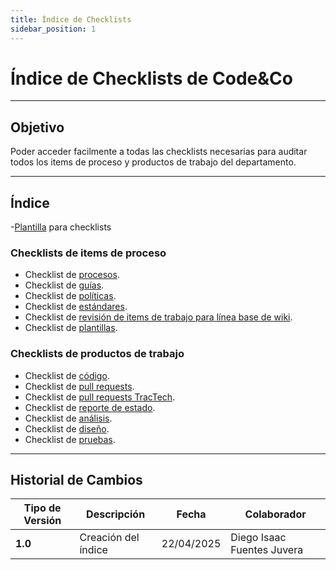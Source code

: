 ```yaml
---
title: Índice de Checklists
sidebar_position: 1
---
```


# Índice de Checklists de Code&Co

---

## Objetivo

Poder acceder facilmente a todas las checklists necesarias para auditar todos los items de proceso y productos de trabajo del departamento.

---

## Índice

-[Plantilla](https://docs.google.com/document/d/1gMoe2nDp1NO8dUzA8_xshXpxizbQhYylR47UP3oT4P4/edit?tab=t.0) para checklists

### Checklists de items de proceso

- Checklist de [procesos](https://docs.google.com/document/d/1liN92VIwwWS9bq-obzOMFH6qC1ZKm_KUy4ci9LhZJOQ/edit?usp=drive_link).
- Checklist de [guías](https://docs.google.com/document/d/1-7cD2Y_AVJ_Klb_5bfKvUj9KmOLkCPwOHaIj03rOw9w/edit?usp=drive_link).
- Checklist de [políticas](https://docs.google.com/document/d/1ERCpYx65aIs0ZGLQLMu61Y-uaWip-bDhXB4Rzx8ofEg/edit?usp=drive_link).
- Checklist de [estándares](https://docs.google.com/document/d/1qJW2hkkKnlmiSmVm8C54ae2yCWrdGK7haKh3AdN-H7E/edit?usp=drive_link).
- Checklist de [revisión de items de trabajo para línea base de wiki](https://docs.google.com/document/d/1vV5UML4CTtQPXyDy3yU17yNy56k59rVBGTGP7uurY3g/edit?usp=sharing).
- Checklist de [plantillas](https://docs.google.com/document/d/1b-QEWLl4lZYBZc_SUCdvRGzckdmoNuUUH-7pQ9ha0M4/edit?usp=sharing).

### Checklists de productos de trabajo

- Checklist de [código](https://docs.google.com/document/d/1ItP965B7cFppIUX3RPXg_ZuUiYZzSuGs1b5bMw2-ZpQ/edit?tab=t.0#heading=h.fhau7kjl46pa).
- Checklist de [pull requests](../guias/github/git-pull).
- Checklist de [pull requests TracTech](https://docs.google.com/document/d/1FiDso0qIhChmioqsl7Z2rNbXKp1-WW3oH_80Bj4aDV8/edit?tab=t.0).
- Checklist de [reporte de estado](https://docs.google.com/document/d/1scf3qGohzOAQJdni0R3RMpJ-jExlYWz3j-YD6aYWfJ0/edit?usp=drive_link).
- Checklist de [análisis](https://docs.google.com/document/d/1dFEBxS_WGWtgCAAW1Sp57Vlgj06-X-od6HbNy2XnZKk/edit?usp=sharing).
- Checklist de [diseño](https://docs.google.com/document/d/17iPu9h6KR80SHw6kBhKG3mf926_mbkIipx1Aq1sfD2A/edit?usp=sharing).
- Checklist de [pruebas](https://docs.google.com/document/d/1vgbiGV0X7-2gam2kI9x5Da3l594kb4XKfE4BtnfEJ-8/edit?usp=sharing).

---

## Historial de Cambios

| **Tipo de Versión** | **Descripción**                               | **Fecha**  | **Colaborador**                    |
| ------------------- | --------------------------------------------- | ---------- | ---------------------------------- |
| **1.0**             | Creación del índice                           | 22/04/2025 | Diego Isaac Fuentes Juvera         |

